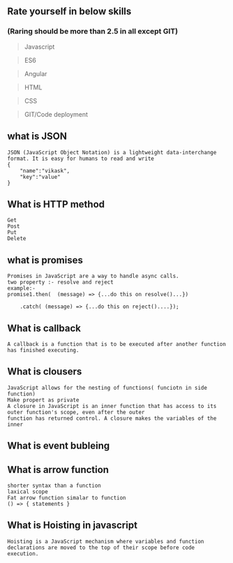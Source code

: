 
## Rate yourself in below skills 
### (Raring should be more than 2.5 in all except GIT)

>Javascript

>ES6

>Angular

>HTML

>CSS

>GIT/Code deployment

## what is JSON
    JSON (JavaScript Object Notation) is a lightweight data-interchange format. It is easy for humans to read and write
    {
        "name":"vikask",
        "key":"value"
    }
## What is HTTP method
    Get
    Post
    Put
    Delete

## what is promises
    Promises in JavaScript are a way to handle async calls.
    two property :- resolve and reject
    example:-
    promise1.then(  (message) => {...do this on resolve()...})

        .catch( (message) => {...do this on reject()....});

## What is callback
    A callback is a function that is to be executed after another function has finished executing.

## What is clousers
    JavaScript allows for the nesting of functions( funciotn in side function)
    Make propert as private
    A closure in JavaScript is an inner function that has access to its outer function's scope, even after the outer 
    function has returned control. A closure makes the variables of the inner

## What is event bubleing

## What is arrow function
    shorter syntax than a function
    laxical scope
    Fat arrow function simalar to function
    () => { statements }

## What is Hoisting in javascript
    Hoisting is a JavaScript mechanism where variables and function declarations are moved to the top of their scope before code execution.
